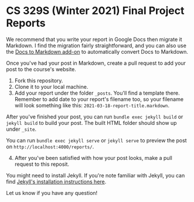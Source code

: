 # CS 329S (Winter 2021) Final Project Reports

We recommend that you write your report in Google Docs then migrate it Markdown. I find the migration fairly straightforward, and you can also use the [Docs to Markdown add-on](https://workspace.google.com/marketplace/app/docs_to_markdown/700168918607) to automatically convert Docs to Markdown.

Once you've had your post in Markdown, create a pull request to add your post to the course's website.

1. Fork this repository.
2. Clone it to your local machine.
3. Add your report under the folder `_posts`. You'll find a template there. Remember to add date to your report's filename too, so your filename will look something like this: `2021-03-18-report-title.markdown`.

After you've finished your post, you can run `bundle exec jekyll build` or `jekyll build` to build your post. The built HTML folder should show up under `_site`.

You can run `bundle exec jekyll serve` or `jekyll serve` to preview the post on `http://localhost:4000/reports/`.

4. After you've been satisfied with how your post looks, make a pull request to this reposit.

You might need to install Jekyll. If you're note familiar with Jekyll, you can find [Jekyll's installation instructions here](https://docs.github.com/en/github/working-with-github-pages/testing-your-github-pages-site-locally-with-jekyll).

Let us know if you have any question!

